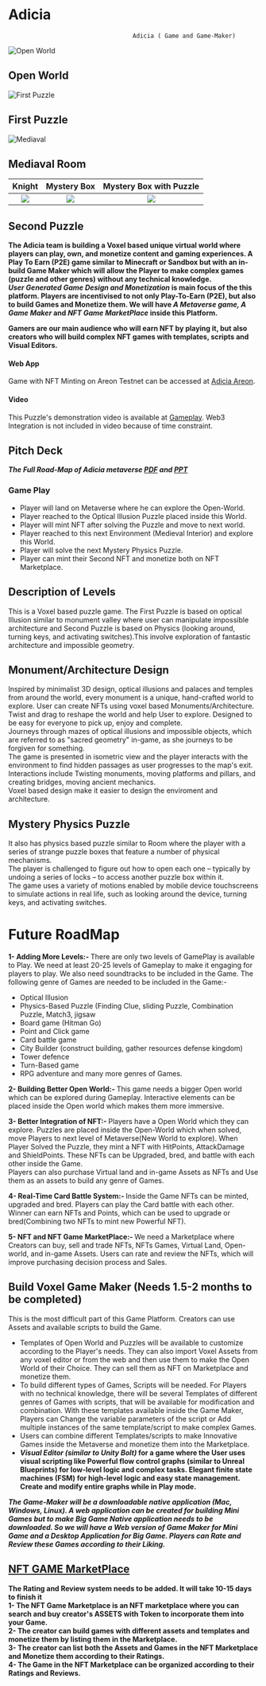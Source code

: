 # Adicia
                                       Adicia ( Game and Game-Maker)
                                                  
![Open World](https://github.com/adi99/Adicia/blob/master/Voxel%20First.jpg)
## Open World
![First Puzzle](https://github.com/adi99/Adicia/blob/master/Puzzle.jpg)
## First Puzzle
![Mediaval](https://github.com/adi99/Adicia/blob/master/Voxel%20Second.jpg)
## Mediaval Room
Knight | Mystery Box              |  Mystery Box with Puzzle
:-------------------------:|:-------------------------:|:-------------------------:
![](https://github.com/adi99/Adicia/blob/master/0_Uqlbjsp_fuNVFEBO.gif) |  ![](https://github.com/adi99/Adicia/blob/master/Puzzle2.jpg)  |  ![](https://github.com/adi99/Adicia/blob/master/Puzzle3.jpg)
## Second Puzzle


<b> The Adicia team is building a Voxel based unique virtual world where players can play, own, and monetize content and gaming experiences. A Play To Earn (P2E) game similar to Minecraft or Sandbox but with an in-build Game Maker which will allow the Player to make complex games (puzzle and other genres) without any technical knowledge.</b> <br />
<b><i>User Generated Game Design and Monetization</i> is main focus of the this platform. Players are incentivised to not only Play-To-Earn (P2E), but also to build Games and Monetize them. We will have <i>A Metaverse game, A Game Maker</i> and <i>NFT Game MarketPlace</i> inside this Platform.</b><br/>

<b>Gamers are our main audience who will earn NFT by playing it, but also creators who will build complex NFT games with templates, scripts and Visual Editors.</b>

#### Web App 
Game with NFT Minting on Areon Testnet can be accessed at [Adicia Areon](https://adicia-areon.netlify.app/). <br />
#### Video
This Puzzle's demonstration video is available at [Gameplay](https://www.youtube.com/watch?v=QI2895mmT0Q). Web3 Integration is not included in video because of time constraint.<br />

## Pitch Deck
<b><i> The Full Road-Map of Adicia metaverse [PDF](https://github.com/adi99/Adicia/blob/master/Adicia_Metaverse.pdf) and [PPT](https://github.com/adi99/Adicia/blob/master/Adicia_Metaverse.pptx) </i></b> <br />

### Game Play
- Player will land on Metaverse  where he can explore the Open-World. <br />
- Player reached to the Optical Illusion Puzzle placed inside this World. <br/>
- Player will mint NFT after solving the Puzzle and move to next world.  <br/>
- Player reached to this next Environment (Medieval Interior) and explore this World. <br />
- Player will solve the next Mystery Physics Puzzle. <br />
- Player can mint their Second NFT and monetize both on NFT Marketplace. <br />

## Description of Levels 
This is a Voxel based puzzle game. The First Puzzle is based on optical Illusion similar to monument valley where user can manipulate impossible architecture and Second Puzzle is based on Physics (looking around, turning keys, and activating switches).This involve exploration of fantastic architecture and impossible geometry.

## Monument/Architecture Design
Inspired by minimalist 3D design, optical illusions and palaces and temples from around the world, every monument is a unique, hand-crafted world to explore. User can create NFTs using voxel based Monuments/Architecture. <br />
Twist and drag to reshape the world and help User to explore. Designed to be easy for everyone to pick up, enjoy and complete. <br />
Journeys through mazes of optical illusions and impossible objects, which are referred to as "sacred geometry" in-game, as she journeys to be forgiven for something.<br />
The game is presented in isometric view and the player interacts with the environment to find hidden passages as user progresses to the map's exit. <br />
Interactions include Twisting monuments, moving platforms and pillars, and creating bridges, moving ancient mechanics. <br />
Voxel based design make it easier to design the enviroment and architecture. 

## Mystery Physics Puzzle
It also has physics based puzzle similar to Room where the player with a series of strange puzzle boxes that feature a number of physical mechanisms. <br />
The player is challenged to figure out how to open each one – typically by undoing a series of locks – to access another puzzle box within it. <br />
The game uses a variety of motions enabled by mobile device touchscreens to simulate actions in real life, such as looking around the device, turning keys, and activating switches. 

# Future RoadMap

<b> 1- Adding More Levels:- </b> There are only two levels of GamePlay is available to Play. We need at least 20-25 levels of Gameplay to make it engaging for players to play. We also need soundtracks to be included in the Game. The following genre of Games are needed to be included in the Game:-
-  Optical Illusion 
-  Physics-Based Puzzle (Finding Clue, sliding Puzzle, Combination Puzzle, Match3, jigsaw 
-  Board game (Hitman Go) 
-  Point and Click game 
-  Card battle game 
-  City Builder (construct building, gather resources defense kingdom) 
-  Tower defence 
-  Turn-Based game 
-  RPG adventure
and many more genres of Games.  <br/>

<b> 2- Building Better Open World:- </b> This game needs a bigger Open world which can be explored during Gameplay. Interactive elements can be placed inside the Open world which makes them more immersive. <br/>

<b> 3- Better Integration of NFT:- </b> Players have a Open World which they can explore. Puzzles are placed inside the Open-World which when solved, move Players to next level of Metaverse(New World to explore). When Player Solved the Puzzle, they mint a NFT with HitPoints, AttackDamage and ShieldPoints. These NFTs can be Upgraded, bred, and battle with each other inside the Game. <br/>
Players can also purchase Virtual land and in-game Assets as NFTs and Use them as an assets to build any genre of Games. <br/>

<b> 4- Real-Time Card Battle System:- </b> Inside the Game NFTs can be minted, upgraded and bred. Players can play the Card battle with each other. Winner can earn NFTs and Points, which can be used to upgrade or bred(Combining two NFTs to mint new Powerful NFT).  <br/>

<b> 5- NFT and NFT Game MarketPlace:- </b> We need a Marketplace where Creators can buy, sell and trade NFTs, NFTs Games, Virtual Land, Open-world, and in-game Assets. Users can rate and review the NFTs, which will improve purchasing decision process and Sales. <br/>

## Build Voxel Game Maker (Needs 1.5-2 months to be completed)

This is the most difficult part of this Game Platform. Creators can use Assets and available scripts to build the Game.
- Templates of Open World and Puzzles will be available to customize according to the Player's needs. They can also import Voxel Assets from any voxel editor or from the web and then use them to make the Open World of their Choice. They can sell them as NFT on Marketplace and monetize them. <br />
- To build different types of Games, Scripts will be needed. For Players with no technical knowledge, there will be several Templates of different genres of Games with scripts, that will be available for modification and combination. With these templates available inside the Game Maker, Players can Change the variable parameters of the script or Add multiple instances of the same template/script to make complex Games. <br />
- Users can combine different Templates/scripts to make Innovative Games inside the Metaverse and monetize them into the Marketplace. <br/>
- <b><i>Visual Editor (similar to Unity Bolt)</i><b> for a game where the User uses visual scripting like Powerful flow control graphs (similar to Unreal Blueprints) for low-level logic and complex tasks. Elegant finite state machines (FSM) for high-level logic and easy state management. Create and modify entire graphs while in Play mode.

<b><i>The Game-Maker will be a downloadable native application (Mac, Windows, Linux). A web application can be created for building Mini Games but to make Big Game Native application needs to be downloaded. So we will have a Web version of Game Maker for Mini Game and a Desktop Application for Big Game. Players can Rate and Review these Games according to their Liking.</i></b> <br/>


## [NFT GAME MarketPlace](https://github.com/adi99/NFT_Market)
<b> The Rating and Review system needs to be added. It will take 10-15 days to finish it </b> <br />
1- The NFT Game Marketplace is an NFT marketplace where you can search and buy creator's ASSETS with Token to incorporate them into your Game.<br />
2- The creator can build games with different assets and templates and monetize them by listing them in the Marketplace. <br />
3- The creator can list both the Assets and Games in the NFT Marketplace and Monetize them according to their Ratings. <br />
4- The Game in the NFT Marketplace can be organized according to their Ratings and Reviews.

